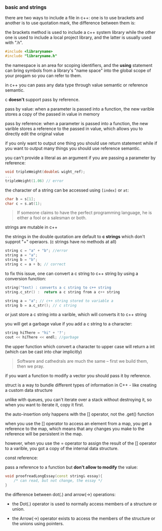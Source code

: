 
### basic and strings

there are two ways to include a file in c++: one is to use brackets and another is to use quotation mark, the difference between them is:

the brackets method is used to include a c++ system library while the other one is used to include a local project library, and the latter is usually used with ".h".

```c++
#include <libraryname>
#include "libraryname.h"
```

the namespace is an area for scoping identifiers, and the **using** statement can bring symbols from a library's "name space" into the global scope of your progam so you can refer to them.

in c++ you can pass any data type through value semantic or reference semantic.

c **doesn't** support pass by reference.

pass by value: when a parameter is passed into a function, the new varible stores a copy of the passed in value in memory

pass by reference: when a parameter is passed into a function, the new varible stores a reference to the passed in value, which allows you to directly edit the original value

if you only want to output one thing you should use return statement while if you want to output many things you should use reference semantic.

you can't provide a literal as an argument if you are passing a parameter by reference:
```c++
void tripleWeight(double& wight_ref);
...
tripleWeight(1.06) // error
```

the character of a string can be accessed using `[index]`  or `at`:  
```c++
char b = s[1];
char c = s.at(1);
```

>If someone claims to have the perfect programming language, he is either a fool or a salesman or both.

strings are mutable in c++

the strings in the double quotation are default to **c strings** which don't supprot "+" operaors. (c strings have no methods at all)

```c++
string c = "a" + "b"; //error
string a = "a";
string b = "b";
string c = a + b; // correct
```
to fix this issue, one can convert a c string to c++ string by using a conversion function:
```c++
string("text) : converts a c string to c++ string
string.c_str() :  return a c string from a c++ string

string a = "a"; // c++ string stored to variable a
string b = a.c_str(); // c string
```

or just store a c string into a varible, which will converts it to c++ string

you will get a garbage value if you add a c string to a character:
```c++
string hiThere = "hi" + '?';
cout << hiThere << endl; //garbage
```
the upper function which convert a character to upper case will return a int (which can be cast into char implicitly)

>Software and cathedrals are much the same – first we build them,
then we pray.

if you want a function to modify a vector you should pass it by reference.

struct is a way to bundle different types of information in C++ - like creating a custom data structure

unlike with queues, you can't iterate over a stack without destroying it, so when you want to iterate it, copy it first.

the auto-insertion only happens with the [] operator, not the .get() function

when you use the [] operator to access an element from a map, you get a reference to the map, which means that any changes you make to the reference will be persistent in the map.

however, when you use the = operator to assign the result of the [] operator to a varible, you got a copy of the internal data structure.

const reference:

pass a reference to a function but **don't allow to modify** the value:

```c++
void proofreadLongEssay(const string& essay){
    /* can read, but not change, the essay */
}
```

the difference between dot(.) and arrow(->) operations:

* the Dot(.) operator is used to normally access members of a structure or union.

* the Arrow(->) operator exists to access the members of the structure or the unions using pointers.
